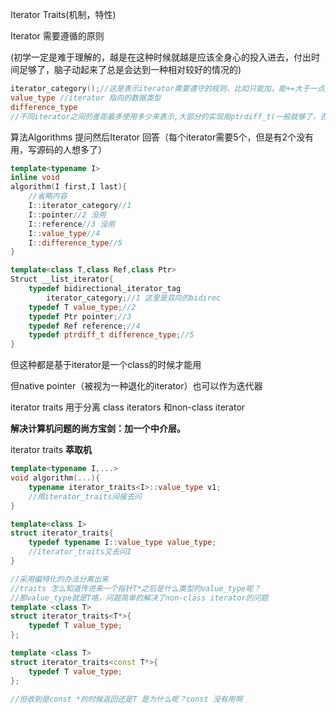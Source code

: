 Iterator Traits(机制，特性)

Iterator 需要遵循的原则

(初学一定是难于理解的，越是在这种时候就越是应该全身心的投入进去，付出时间足够了，脑子动起来了总是会达到一种相对较好的情况的)

```c++
iterator_category();//这是表示iterator需要遵守的规则，比如只能加，能+=大于一点数等
value_type //iterator 指向的数据类型
difference_type
//不同iterator之间的差距最多使用多少来表示,大部分的实现用ptrdiff_t(一般就够了，否crach)
```





算法Algorithms 提问然后Iterator 回答（每个iterator需要5个，但是有2个没有用，写源码的人想多了）

```c++
template<typename I>
inline void
algorithm(I first,I last){
    //省略内容
    I::iterator_category//1
    I::pointer//2 没用
    I::reference//3 没用
    I::value_type//4
    I::difference_type//5
}
```



```c++
template<class T,class Ref,class Ptr>
Struct __list_iterator{
    typedef bidirectional_iterator_tag
        iterator_category;//1 这里是双向的bidirec
    typedef T value_type;//2
    typedef Ptr pointer;//3
    typedef Ref reference;//4
    typedef ptrdiff_t difference_type;//5
}
```



但这种都是基于iterator是一个class的时候才能用

但native pointer（被视为一种退化的iterator）也可以作为迭代器



iterator traits 用于分离 class iterators 和non-class iterator

**解决计算机问题的尚方宝剑：加一个中介层。**

iterator traits **萃取机**



```c++
template<typename I,...>
void algorithm(...){
    typename iterator_traits<I>::value_type v1;
    //用iterator_traits间接去问
}

template<class I>
struct iterator_traits{
	typedef typename I::value_type value_type;
    //iterator_traits又去问I
}

//采用偏特化的办法分离出来
//traits 怎么知道传进来一个指针T*之后是什么类型的value_type呢？
//那value_type就是T咯，问题简单的解决了non-class iterator的问题
template <class T>
struct iterator_traits<T*>{
    typedef T value_type;
};

template <class T>
struct iterator_traits<const T*>{
    typedef T value_type;
};

//但收到是const *的时候返回还是T 是为什么呢？const 没有用啊
```







